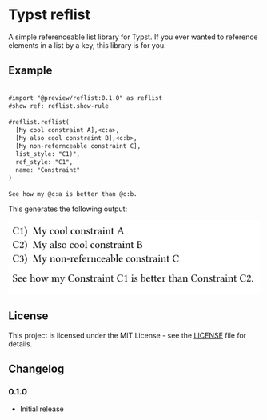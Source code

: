 # Typst reflist
A simple referenceable list library for Typst. If you ever wanted to reference elements in a list by a key, this library is for you.

## Example

```typst

#import "@preview/reflist:0.1.0" as reflist
#show ref: reflist.show-rule

#reflist.reflist(
  [My cool constraint A],<c:a>,
  [My also cool constraint B],<c:b>,
  [My non-refernceable constraint C],
  list_style: "C1)",
  ref_style: "C1",
  name: "Constraint"
)

See how my @c:a is better than @c:b.
```

This generates the following output:

![Example of the typst output. The last sentence reads "See how my Constraint C1 is better than Constraint C2"](img/image.png)


## License

This project is licensed under the MIT License - see the [LICENSE](LICENSE) file for details.

## Changelog

### 0.1.0

- Initial release



